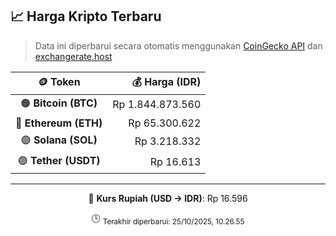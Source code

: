 

<!-- HARGA_KRIPTO -->
## 📈 Harga Kripto Terbaru

> Data ini diperbarui secara otomatis menggunakan [CoinGecko API](https://www.coingecko.com/) dan [exchangerate.host](https://exchangerate.host/)

<div align="center">

| 🪙 Token | 💰 Harga (IDR) |
|:------:|---------------:|
| 🟠 **Bitcoin (BTC)**   | Rp 1.844.873.560 |
| 🔵 **Ethereum (ETH)**  | Rp 65.300.622 |
| 🟣 **Solana (SOL)**    | Rp 3.218.332 |
| 🟢 **Tether (USDT)**   | Rp 16.613 |

---

💱 **Kurs Rupiah (USD → IDR)**: Rp 16.596

🕒 <sub>Terakhir diperbarui: 25/10/2025, 10.26.55</sub>

</div>
<!-- /HARGA_KRIPTO -->